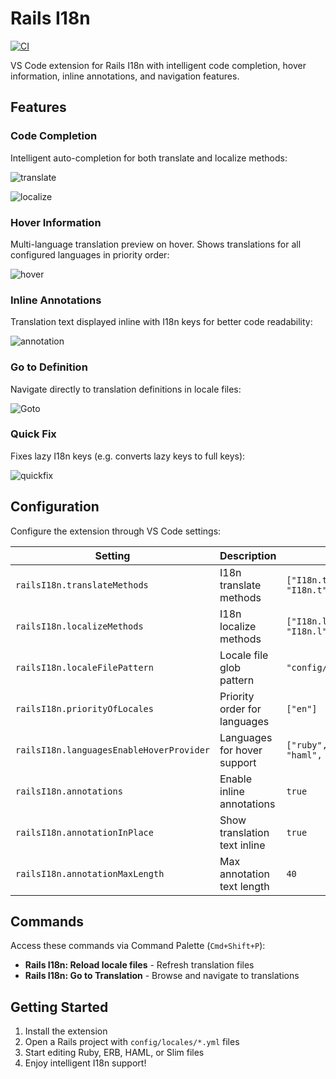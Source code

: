 # Rails I18n

[![CI](https://github.com/aki77/vscode-rails-i18n/actions/workflows/ci.yml/badge.svg)](https://github.com/aki77/vscode-rails-i18n/actions/workflows/ci.yml)

VS Code extension for Rails I18n with intelligent code completion, hover information, inline annotations, and navigation features.

## Features

### Code Completion

Intelligent auto-completion for both translate and localize methods:

![translate](https://i.gyazo.com/f05479cbeeae524235096223e7636164.gif)

![localize](https://i.gyazo.com/2430eb641cf8f2628dfa3fe86586f934.gif)

### Hover Information

Multi-language translation preview on hover. Shows translations for all configured languages in priority order:

![hover](https://i.gyazo.com/9c94085f90553a633d599bb8340f27f5.png)

### Inline Annotations

Translation text displayed inline with I18n keys for better code readability:

![annotation](https://i.gyazo.com/e498fd4389993664aac637d2fa15a17a.png)

### Go to Definition

Navigate directly to translation definitions in locale files:

![Goto](https://i.gyazo.com/1e57c68dca96dae3a2f7831a0801ba0a.gif)

### Quick Fix

Fixes lazy I18n keys (e.g. converts lazy keys to full keys):

![quickfix](https://i.gyazo.com/5c97d57a3a692f9b253ddc40655e5703.gif)

## Configuration

Configure the extension through VS Code settings:

| Setting | Description | Default |
|---------|-------------|---------|
| `railsI18n.translateMethods` | I18n translate methods | `["I18n.translate", "I18n.t", "t"]` |
| `railsI18n.localizeMethods` | I18n localize methods | `["I18n.localize", "I18n.l", "l"]` |
| `railsI18n.localeFilePattern` | Locale file glob pattern | `"config/locales/*.yml"` |
| `railsI18n.priorityOfLocales` | Priority order for languages | `["en"]` |
| `railsI18n.languagesEnableHoverProvider` | Languages for hover support | `["ruby", "erb", "haml", "slim"]` |
| `railsI18n.annotations` | Enable inline annotations | `true` |
| `railsI18n.annotationInPlace` | Show translation text inline | `true` |
| `railsI18n.annotationMaxLength` | Max annotation text length | `40` |

## Commands

Access these commands via Command Palette (`Cmd+Shift+P`):

- **Rails I18n: Reload locale files** - Refresh translation files
- **Rails I18n: Go to Translation** - Browse and navigate to translations

## Getting Started

1. Install the extension
2. Open a Rails project with `config/locales/*.yml` files
3. Start editing Ruby, ERB, HAML, or Slim files
4. Enjoy intelligent I18n support!
